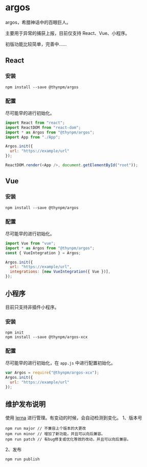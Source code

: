 # argos
argos，希腊神话中的百眼巨人。

主要用于异常的捕获上报，目前仅支持 React、Vue、小程序。

初版功能比较简单，完善中……

## React
### 安装
```
npm install --save @thynpm/argos
```
### 配置
尽可能早的进行初始化。
```js
import React from "react";
import ReactDOM from "react-dom";
import * as Argos from "@thynpm/argos";
import App from "./App";

Argos.init({
  url: "https://example/url"
});

ReactDOM.render(<App />, document.getElementById("root"));
```

## Vue
### 安装
```
npm install --save @thynpm/argos
```
### 配置
尽可能早的进行初始化。
```js
import Vue from "vue";
import * as Argos from "@thynpm/argos";
const { VueIntegration } = Argos;

Argos.init({
  url: "https://example/url",
  integrations: [new VueIntegration({ Vue })],
});
```

## 小程序
目前只支持非插件小程序。
### 安装
```
npm init
npm install --save @thynpm/argos-xcx
```
### 配置
尽可能早的进行初始化，在 `app.js` 中进行配置初始化。
```js
var Argos = require("@thynpm/argos-xcx");
Argos.init({
  url: "https://example/url"
});
```

## 维护发布说明
使用 [lerna][url-lerna] 进行管理。有变动的时候，会自动检测到变化。
1、版本号
```
npm run major // 不兼容上个版本的大更改
npm run minor // 增加了新功能，并且可以向后兼容。
npm run patch // 有bug修复或优化等效的改动，并且可以向后兼容。
```
2、发布
```
npm run publish
```

[url-lerna]:https://github.com/lerna/lerna

